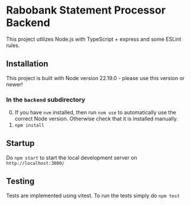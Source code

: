 # Rabobank Statement Processor Backend

This project utilizes Node.js with TypeScript + express and some ESLint rules.

## Installation

This project is built with Node version 22.19.0 - please use this version or newer!

### In the `backend` subdirectory

0. If you have `nvm` installed, then run `nvm use` to automatically use the correct Node version. Otherwise check that it is installed manually.
1. `npm install`

## Startup

Do `npm start` to start the local development server on `http://localhost:3000/`

## Testing

Tests are implemented using vitest. To run the tests simply do `npm test`
